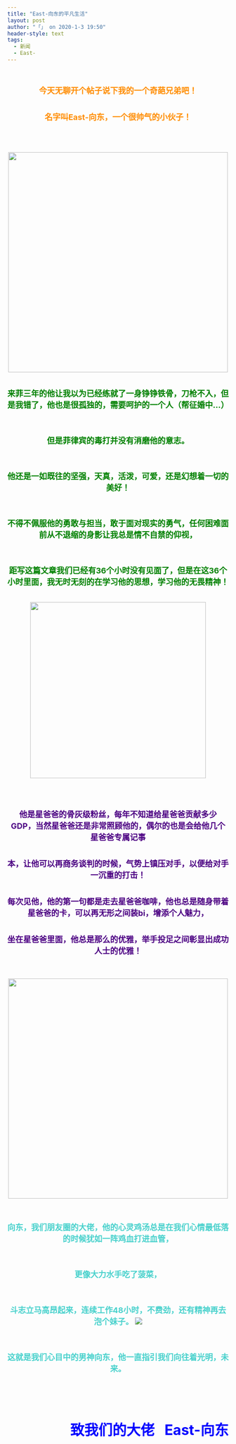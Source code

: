 ```yaml
---
title: "East-向东的平凡生活"
layout: post
author: "「」 on 2020-1-3 19:50"
header-style: text
tags:
  - 新闻
  - East-
---
```


<head></head>
<body>
 <br> 
 <br> 
 <div align="center"> 
  <font size="4"><font color="#ff8c00"><strong>今天无聊开个帖子说下我的一个奇葩兄弟吧！</strong></font></font> 
 </div>
 <br> 
 <br> 
 <div align="center"> 
  <font size="4"><font color="#ff8c00"><strong>名字叫East-向东，一个很帅气的小伙子！</strong></font></font> 
 </div>
 <br> 
 <br> 
 <br> 
 <br> 
 <div align="center"> 
  <ignore_js_op> 
   <img aid="1324813" src="https://bbs.boniu123.cc/data/attachment/forum/202001/03/113238ojcfesrjrcewsssj.jpg" zoomfile="data/attachment/forum/202001/03/113238ojcfesrjrcewsssj.jpg" file="data/attachment/forum/202001/03/113238ojcfesrjrcewsssj.jpg" width="500" inpost="1"> 
   <div class="tip tip_4 aimg_tip" id="aimg_1324813_menu" style="position: absolute; display: none" disautofocus="true"> 
    <div class="xs0"> 
     <p><strong>u=2298379284,186501281&amp;amp;fm=26&amp;amp;gp=0.jpg</strong> <em class="xg1">(32.06 KB, 下载次数: 0)</em></p> 
     <p> <a href="forum.php?mod=attachment&amp;aid=MTMyNDgxM3w4OGIxZDhjNnwxNTc4MDU3MjY4fDB8NTQ1OTA4&amp;nothumb=yes" target="_blank">下载附件</a> &nbsp;<a href="javascript:;" onclick="showWindow(this.id, this.getAttribute('url'), 'get', 0);" id="savephoto_1324813" url="home.php?mod=spacecp&amp;ac=album&amp;op=saveforumphoto&amp;aid=1324813&amp;handlekey=savephoto_1324813">保存到相册</a> </p> 
     <p class="xg1 y"><span title="2020-1-3 11:32">9&nbsp;小时前</span> 上传</p> 
    </div> 
    <div class="tip_horn"></div> 
   </div> 
  </ignore_js_op> 
 </div>
 <br> 
 <br> 
 <div align="center"> 
  <strong><font size="4"><font color="#008000">来菲三年的他让我以为已经练就了一身铮铮铁骨，刀枪不入，但是我错了，他也是很孤独的，需要呵护的一个人（帮征婚中...）</font></font></strong> 
 </div>
 <br> 
 <div align="center"> 
  <strong><font size="4"><font color="#008000"><br> </font></font></strong> 
 </div>
 <br> 
 <div align="center"> 
  <strong><font size="4"><font color="#008000">但是菲律宾的毒打并没有消磨他的意志。</font></font></strong> 
 </div>
 <br> 
 <div align="center"> 
  <strong><font size="4"><font color="#008000"><br> </font></font></strong> 
 </div>
 <br> 
 <div align="center"> 
  <strong><font size="4"><font color="#008000">他还是一如既往的坚强，天真，活泼，可爱，还是幻想着一切的美好！</font></font></strong> 
 </div>
 <br> 
 <div align="center"> 
  <strong><font size="4"><font color="#008000"><br> </font></font></strong> 
 </div>
 <br> 
 <div align="center"> 
  <strong><font size="4"><font color="#008000">不得不佩服他的勇敢与担当，敢于面对现实的勇气，任何困难面前从不退缩的身影让我总是情不自禁的仰视，</font></font></strong> 
 </div>
 <br> 
 <div align="center"> 
  <strong><font size="4"><font color="#008000"><br> </font></font></strong> 
 </div>
 <br> 
 <div align="center"> 
  <strong><font size="4"><font color="#008000">距写这篇文章我们已经有36个小时没有见面了，但是在这36个小时里面，我无时无刻的在学习他的思想，学习他的无畏精神！</font></font></strong> 
 </div>
 <br> 
 <br> 
 <div align="center"> 
  <ignore_js_op> 
   <img aid="1324814" src="https://bbs.boniu123.cc/data/attachment/forum/202001/03/113630eq7oclzt08k0lq1c.jpg" zoomfile="data/attachment/forum/202001/03/113630eq7oclzt08k0lq1c.jpg" file="data/attachment/forum/202001/03/113630eq7oclzt08k0lq1c.jpg" width="400" inpost="1"> 
   <div class="tip tip_4 aimg_tip" id="aimg_1324814_menu" style="position: absolute; display: none" disautofocus="true"> 
    <div class="xs0"> 
     <p><strong>u=2336499852,788436406&amp;amp;fm=26&amp;amp;gp=0.jpg</strong> <em class="xg1">(32.91 KB, 下载次数: 0)</em></p> 
     <p> <a href="forum.php?mod=attachment&amp;aid=MTMyNDgxNHxhNjU2NTNlNXwxNTc4MDU3MjY4fDB8NTQ1OTA4&amp;nothumb=yes" target="_blank">下载附件</a> &nbsp;<a href="javascript:;" onclick="showWindow(this.id, this.getAttribute('url'), 'get', 0);" id="savephoto_1324814" url="home.php?mod=spacecp&amp;ac=album&amp;op=saveforumphoto&amp;aid=1324814&amp;handlekey=savephoto_1324814">保存到相册</a> </p> 
     <p class="xg1 y"><span title="2020-1-3 11:36">9&nbsp;小时前</span> 上传</p> 
    </div> 
    <div class="tip_horn"></div> 
   </div> 
  </ignore_js_op> 
 </div>
 <br> 
 <br> 
 <div align="center"> 
  <font color="#4b0082"><br> </font> 
 </div>
 <br> 
 <div align="center"> 
  <font size="4"><font color="#4b0082"><strong>他是星爸爸的骨灰级粉丝，每年不知道给星爸爸贡献多少GDP，当然星爸爸还是非常照顾他的，偶尔的也是会给他几个星爸爸专属记事</strong></font></font> 
 </div>
 <br> 
 <br> 
 <div align="center"> 
  <font size="4"><font color="#4b0082"><strong>本，让他可以再商务谈判的时候，气势上镇压对手，以便给对手一沉重的打击！</strong></font></font> 
 </div>
 <br> 
 <br> 
 <div align="center"> 
  <font size="4"><font color="#4b0082"><strong>每次见他，他的第一句都是走去星爸爸咖啡，他也总是随身带着星爸爸的卡，可以再无形之间装bi，增添个人魅力，</strong></font></font> 
 </div>
 <br> 
 <br> 
 <div align="center"> 
  <font size="4"><font color="#4b0082"><strong>坐在星爸爸里面，他总是那么的优雅，举手投足之间彰显出成功人士的优雅！</strong></font></font> 
 </div>
 <br> 
 <br> 
 <br> 
 <div align="center"> 
  <ignore_js_op> 
   <img aid="1324819" src="https://bbs.boniu123.cc/data/attachment/forum/202001/03/114324pt7nm7m5dwmpcy7v.jpg" zoomfile="data/attachment/forum/202001/03/114324pt7nm7m5dwmpcy7v.jpg" file="data/attachment/forum/202001/03/114324pt7nm7m5dwmpcy7v.jpg" width="500" inpost="1"> 
   <div class="tip tip_4 aimg_tip" id="aimg_1324819_menu" style="position: absolute; display: none" disautofocus="true"> 
    <div class="xs0"> 
     <p><strong>u=2952174915,2619902700&amp;amp;fm=26&amp;amp;gp=0.jpg</strong> <em class="xg1">(22.65 KB, 下载次数: 0)</em></p> 
     <p> <a href="forum.php?mod=attachment&amp;aid=MTMyNDgxOXxmMzY4OGY2MnwxNTc4MDU3MjY4fDB8NTQ1OTA4&amp;nothumb=yes" target="_blank">下载附件</a> &nbsp;<a href="javascript:;" onclick="showWindow(this.id, this.getAttribute('url'), 'get', 0);" id="savephoto_1324819" url="home.php?mod=spacecp&amp;ac=album&amp;op=saveforumphoto&amp;aid=1324819&amp;handlekey=savephoto_1324819">保存到相册</a> </p> 
     <p class="xg1 y"><span title="2020-1-3 11:43">9&nbsp;小时前</span> 上传</p> 
    </div> 
    <div class="tip_horn"></div> 
   </div> 
  </ignore_js_op> 
 </div>
 <br> 
 <br> 
 <br> 
 <div align="center"> 
  <strong><font size="4"><font color="#48d1cc">向东，我们朋友圈的大佬，他的心灵鸡汤总是在我们心情最低落的时候犹如一阵鸡血打进血管，</font></font></strong> 
 </div>
 <br> 
 <div align="center"> 
  <strong><font size="4"><font color="#48d1cc"><br> </font></font></strong> 
 </div>
 <br> 
 <div align="center"> 
  <strong><font size="4"><font color="#48d1cc">更像大力水手吃了菠菜，</font></font></strong> 
 </div>
 <br> 
 <div align="center"> 
  <strong><font size="4"><font color="#48d1cc"><br> </font></font></strong> 
 </div>
 <br> 
 <div align="center"> 
  <strong><font size="4"><font color="#48d1cc">斗志立马高昂起来，连续工作48小时，不费劲，还有精神再去泡个妹子。</font></font></strong> 
  <img src="https://bbs.boniu123.cc/static/image/smiley/1ali/26.gif" smilieid="307"> 
 </div>
 <br> 
 <div align="center"> 
  <strong><font size="4"><font color="#48d1cc"><br> </font></font></strong> 
 </div>
 <br> 
 <div align="center"> 
  <strong><font size="4"><font color="#48d1cc">这就是我们心目中的男神向东，他一直指引我们向往着光明，未来。</font></font></strong> 
 </div>
 <br> 
 <br> 
 <br> 
 <br> 
 <br> 
 <br> 
 <div align="right"> 
  <strong><font size="6"><font color="#0000ff">致我们的大佬&nbsp; &nbsp;East-向东</font></font></strong> 
 </div>
 <br> 
 <br> 
 <br>
</body>


